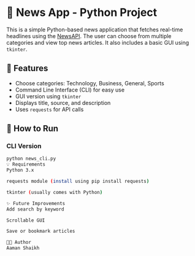 # 📰 News App - Python Project

This is a simple Python-based news application that fetches real-time headlines using the [NewsAPI](https://newsapi.org/). The user can choose from multiple categories and view top news articles. It also includes a basic GUI using `tkinter`.

## 📌 Features
- Choose categories: Technology, Business, General, Sports
- Command Line Interface (CLI) for easy use
- GUI version using `tkinter`
- Displays title, source, and description
- Uses `requests` for API calls

## 🚀 How to Run

### CLI Version
```bash
python news_cli.py
💡 Requirements
Python 3.x

requests module (install using pip install requests)

tkinter (usually comes with Python)

✨ Future Improvements
Add search by keyword

Scrollable GUI

Save or bookmark articles

👨‍💻 Author
Aaman Shaikh
